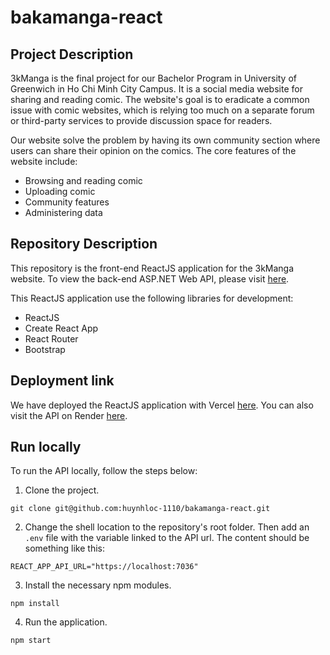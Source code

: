 # bakamanga-react

## Project Description

3kManga is the final project for our Bachelor Program in University of Greenwich
in Ho Chi Minh City Campus. It is a social media website for sharing and reading
comic. The website's goal is to eradicate a common issue with comic websites,
which is relying too much on a separate forum or third-party services to provide
discussion space for readers.

Our website solve the problem by having its own community section where users
can share their opinion on the comics. The core features of the website include:

- Browsing and reading comic
- Uploading comic
- Community features
- Administering data

## Repository Description

This repository is the front-end ReactJS application for the 3kManga website. To
view the back-end ASP.NET Web API, please visit
[here](https://github.com/huynhloc-1110/BakaMangaAPI).

This ReactJS application use the following libraries for development:

- ReactJS
- Create React App
- React Router
- Bootstrap

## Deployment link

We have deployed the ReactJS application with Vercel
[here](https://bakamanga.vercel.app).
You can also visit the API on Render [here](https://bakamanga-api.onrender.com).

## Run locally

To run the API locally, follow the steps below:

1. Clone the project.

```shell
git clone git@github.com:huynhloc-1110/bakamanga-react.git
```

2. Change the shell location to the repository's root folder. Then add an `.env`
   file with the variable linked to the API url. The content should be something
   like this:

```
REACT_APP_API_URL="https://localhost:7036"
```

3. Install the necessary npm modules.

```shell
npm install
```

4. Run the application.

```shell
npm start
```
